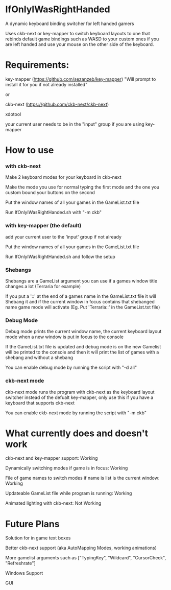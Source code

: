 # IfOnlyIWasRightHanded
A dynamic keyboard binding switcher for left handed gamers

Uses ckb-next or key-mapper to switch keyboard layouts to one that rebinds default game bindings such as WASD to your custom ones if you are left handed and use your mouse on the other side of the keyboard.

# Requirements:
key-mapper (https://github.com/sezanzeb/key-mapper) "Will prompt to install it for you if not already installed"

or

ckb-next (https://github.com/ckb-next/ckb-next)

xdotool

your current user needs to be in the "input" group if you are using key-mapper

# How to use

### with ckb-next

Make 2 keyboard modes for your keyboard in ckb-next

Make the mode you use for normal typing the first mode and the one you custom bound your buttons on the second

Put the window names of all your games in the GameList.txt file

Run IfOnlyIWasRightHanded.sh with "-m ckb"

### with key-mapper (the default)

add your current user to the 'input' group if not already

Put the window names of all your games in the GameList.txt file

Run IfOnlyIWasRightHanded.sh and follow the setup

### Shebangs

Shebangs are a GameList argument you can use if a games window title changes a lot (Terraria for example)

If you put a '::' at the end of a games name in the GameList.txt file it will Shebang it and if the current window in focus contains that shebanged name game mode will activate (Eg. Put 'Terraria::' in the GameList.txt file)

### Debug Mode

Debug mode prints the current window name, the current keyboard layout mode when a new window is put in focus to the console

If the GameList.txt file is updated and debug mode is on the new Gamelist will be printed to the console and then it will print the list of games with a shebang and without a shebang

You can enable debug mode by running the script with "-d all"

### ckb-next mode

ckb-next mode runs the program with ckb-next as the keyboard layout switcher instead of the defualt key-mapper, only use this if you have a keyboard that supports ckb-next

You can enable ckb-next mode by running the script with "-m ckb"

# What currently does and doesn't work
ckb-next and key-mapper support: Working

Dynamically switching modes if game is in focus: Working

File of game names to switch modes if name is list is the current window: Working

Updateable GameList file while program is running: Working

Animated lighting with ckb-next: Not Working

# Future Plans

Solution for in game text boxes

Better ckb-next support (aka AutoMapping Modes, working animations)

More gamelist arguments such as ["TypingKey", "Wildcard", "CursorCheck", "Refreshrate"]

Windows Support

GUI
